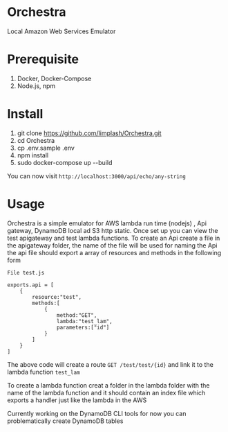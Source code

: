 # Orchestra
Local Amazon Web Services Emulator

# Prerequisite

1. Docker, Docker-Compose
2. Node.js, npm

# Install 

1. git clone https://github.com/limplash/Orchestra.git
2. cd Orchestra
3. cp .env.sample .env
4. npm install
5. sudo docker-compose up --build

You can now visit `http://localhost:3000/api/echo/any-string` 

# Usage

Orchestra is a simple emulator for AWS lambda run time (nodejs) , Api gateway, DynamoDB local ad S3 http static. Once set up you can view the test apigateway and test lambda functions.
To create an Api create a file in the apigateway folder, the name of the file will be used for naming the Api the api file should export a array of resources and methods in the following form 

```
File test.js

exports.api = [
	{
		resource:"test",
		methods:[
			{
				method:"GET",
				lambda:"test_lam",
				parameters:["id"]
			}
		]
	}
]
```
The above code will create a route `GET /test/test/{id}` and link it to the lambda function `test_lam` 

To create a lambda function creat a folder in the lambda folder with the name of the lambda function and it should contain an index file which exports a handler just like the lambda in the AWS 

Currently working on the DynamoDB CLI tools for now you can problematically create DynamoDB tables 
